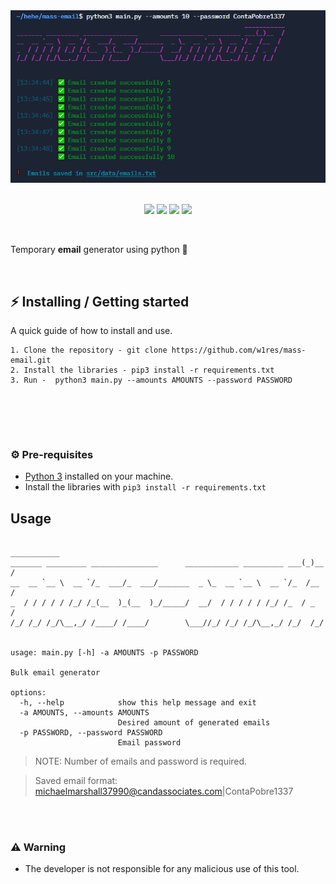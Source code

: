 <div align="center">
    <img src="./assets/banner.png" width="800">
</div>

<br>

<p align="center">
    <img src="https://img.shields.io/github/license/w1nes/mass-email?color=blue&logo=github&logoColor=blue&style=for-the-badge">
    <img src="https://img.shields.io/github/issues/w1nes/mass-email?color=blue&logo=github&logoColor=blue&style=for-the-badge">
    <img src="https://img.shields.io/github/stars/w1nes/mass-email?color=blue&label=STARS&logo=github&logoColor=blue&style=for-the-badge">
    <img src="https://img.shields.io/github/languages/code-size/w1nes/mass-email?color=blue&logo=github&logoColor=blue&style=for-the-badge">
</p>

<br>

<p> Temporary <b>email</b> generator using python 🐍 </p>

<br>

## ⚡ Installing / Getting started

<p> A quick guide of how to install and use. </p>

```
1. Clone the repository - git clone https://github.com/w1res/mass-email.git
2. Install the libraries - pip3 install -r requirements.txt
3. Run -  python3 main.py --amounts AMOUNTS --password PASSWORD
```

<br>

<br><br>

### ⚙️ Pre-requisites
- [Python 3](https://www.python.org/downloads/) installed on your machine.
- Install the libraries with `pip3 install -r requirements.txt`

## Usage
```
                                                              ___________
_______ _________ _______________      ____________ _________ ___(_)__  /
__  __ `__ \  __ `/_  ___/_  ___/_______  _ \_  __ `__ \  __ `/_  /__  / 
_  / / / / / /_/ /_(__  )_(__  )_/_____/  __/  / / / / / /_/ /_  / _  /  
/_/ /_/ /_/\__,_/ /____/ /____/        \___//_/ /_/ /_/\__,_/ /_/  /_/   


usage: main.py [-h] -a AMOUNTS -p PASSWORD

Bulk email generator

options:
  -h, --help            show this help message and exit   
  -a AMOUNTS, --amounts AMOUNTS
                        Desired amount of generated emails
  -p PASSWORD, --password PASSWORD
                        Email password
```
> NOTE: Number of emails and password is required.

> Saved email format: michaelmarshall37990@candassociates.com|ContaPobre1337

<br><br>

### ⚠️ Warning
- The developer is not responsible for any malicious use of this tool.
